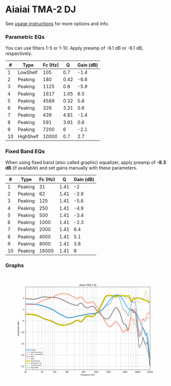 # Aiaiai TMA-2 DJ
See [usage instructions](https://github.com/jaakkopasanen/AutoEq#usage) for more options and info.

### Parametric EQs
You can use filters 1-5 or 1-10. Apply preamp of -6.1 dB or -6.1 dB, respectively.

|   # | Type      |   Fc (Hz) |    Q |   Gain (dB) |
|-----|-----------|-----------|------|-------------|
|   1 | LowShelf  |       105 | 0.7  |        -1.4 |
|   2 | Peaking   |       180 | 0.42 |        -6.6 |
|   3 | Peaking   |      1125 | 0.8  |        -5.9 |
|   4 | Peaking   |      1617 | 1.05 |         6.5 |
|   5 | Peaking   |      4589 | 0.32 |         5.6 |
|   6 | Peaking   |       326 | 3.31 |         0.6 |
|   7 | Peaking   |       439 | 4.81 |        -1.4 |
|   8 | Peaking   |       591 | 3.91 |         0.6 |
|   9 | Peaking   |      7200 | 6    |        -2.1 |
|  10 | HighShelf |     10000 | 0.7  |         2.7 |

### Fixed Band EQs
When using fixed band (also called graphic) equalizer, apply preamp of **-8.3 dB** (if available) and set gains manually with these parameters.

|   # | Type    |   Fc (Hz) |    Q |   Gain (dB) |
|-----|---------|-----------|------|-------------|
|   1 | Peaking |        31 | 1.41 |        -2   |
|   2 | Peaking |        62 | 1.41 |        -2.9 |
|   3 | Peaking |       125 | 1.41 |        -5.6 |
|   4 | Peaking |       250 | 1.41 |        -4.9 |
|   5 | Peaking |       500 | 1.41 |        -3.4 |
|   6 | Peaking |      1000 | 1.41 |        -2.3 |
|   7 | Peaking |      2000 | 1.41 |         6.4 |
|   8 | Peaking |      4000 | 1.41 |         5.1 |
|   9 | Peaking |      8000 | 1.41 |         3.8 |
|  10 | Peaking |     16000 | 1.41 |         8   |

### Graphs
![](./Aiaiai%20TMA-2%20DJ.png)
